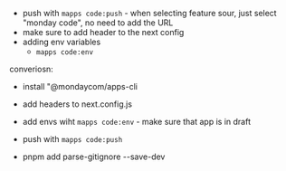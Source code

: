 - push with `mapps code:push` - when selecting feature sour, just select "monday code", no need to add the URL
- make sure to add header to the next config
- adding env variables
  - `mapps code:env`

converiosn:

- install "@mondaycom/apps-cli
- add headers to next.config.js
- add envs wiht `mapps code:env` - make sure that app is in draft
- push with `mapps code:push`

- pnpm add parse-gitignore --save-dev
